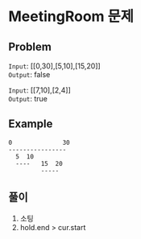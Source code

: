 # MeetingRoom 문제

## Problem
`Input`: [[0,30],[5,10],[15,20]] <br />
`Output`: false

`Input`: [[7,10],[2,4]] <br />
`Output`: true

## Example
```
0              30 
----------------  
  5  10           
  ----   15  20   
         -----    
```
## 풀이
1. 소팅
2. hold.end > cur.start
